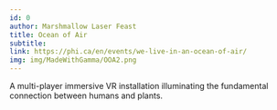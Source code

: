```yaml
---
id: 0
author: Marshmallow Laser Feast
title: Ocean of Air
subtitle:
link: https://phi.ca/en/events/we-live-in-an-ocean-of-air/
img: img/MadeWithGamma/OOA2.png
---
```

A multi-player immersive VR installation illuminating the fundamental connection between humans and plants.